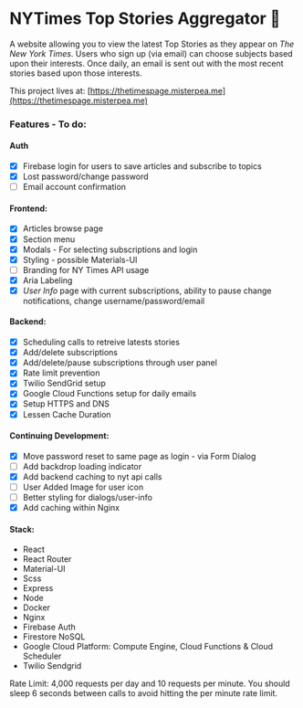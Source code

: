 # NYTimes Top Stories Aggregator 📰
A website allowing you to view the latest Top Stories as they appear on _The New York Times_. Users who sign up (via email) can choose subjects based upon their interests. Once daily, an email is sent out with the most recent stories based upon those interests.

This project lives at: [https://thetimespage.misterpea.me](https://thetimespage.misterpea.me)

### Features - To do:
#### Auth
  * [x] Firebase login for users to save articles and subscribe to topics
  * [x] Lost password/change password
  * [ ] Email account confirmation
#### Frontend:
  * [x] Articles browse page
  * [x] Section menu
  * [x] Modals - For selecting subscriptions and login
  * [x] Styling - possible Materials-UI
  * [ ] Branding for NY Times API usage
  * [x] Aria Labeling
  * [x] _User Info_ page with current subscriptions, ability to pause change notifications, change username/password/email 
#### Backend:
  * [x] Scheduling calls to retreive latests stories
  * [x] Add/delete subscriptions
  * [x] Add/delete/pause subscriptions through user panel
  * [x] Rate limit prevention
  * [x] Twilio SendGrid setup
  * [x] Google Cloud Functions setup for daily emails
  * [x] Setup HTTPS and DNS
  * [x] Lessen Cache Duration

#### Continuing Development:
  * [x] Move password reset to same page as login - via Form Dialog
  * [ ] Add backdrop loading indicator 
  * [x] Add backend caching to nyt api calls
  * [ ] User Added Image for user icon
  * [ ] Better styling for dialogs/user-info
  * [x] Add caching within Nginx 

#### Stack:
- React
- React Router
- Material-UI
- Scss
- Express
- Node
- Docker
- Nginx
- Firebase Auth
- Firestore NoSQL
- Google Cloud Platform: Compute Engine, Cloud Functions & Cloud Scheduler
- Twilio Sendgrid

Rate Limit: 4,000 requests per day and 10 requests per minute. You should sleep 6 seconds between calls to avoid hitting the per minute rate limit.
